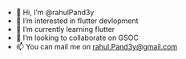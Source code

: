 - 👋 Hi, I’m @rahulPand3y
- 👀 I’m interested in flutter devlopment 
- 🌱 I’m currently learning flutter
- 💞️ I’m looking to collaborate on GSOC
- 📫 You can mail me on rahul.Pand3y@gmail.com

<!---
rahulPand3y/rahulPand3y is a ✨ special ✨ repository because its `README.md` (this file) appears on your GitHub profile.
You can click the Preview link to take a look at your changes.
--->
